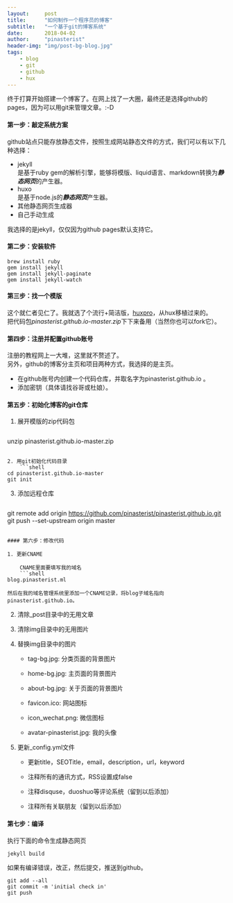 ```yaml
---
layout:     post
title:      "如何制作一个程序员的博客"
subtitle:   "一个基于git的博客系统"
date:       2018-04-02
author:     "pinasterist"
header-img: "img/post-bg-blog.jpg"
tags:
    - blog
    - git
    - github
    - hux
---
```


终于打算开始搭建一个博客了。在网上找了一大圈，最终还是选择github的pages，因为可以用git来管理文章。:-D

#### 第一步：敲定系统方案

github站点只能存放静态文件，按照生成网站静态文件的方式，我们可以有以下几种选择：

- jekyll  
    是基于ruby gem的解析引擎，能够将模版、liquid语言、markdown转换为***静态网页***的产生器。
- huxo  
    是基于node.js的***静态网页***产生器。
- 其他静态网页生成器
- 自己手动生成

我选择的是jekyll，仅仅因为github pages默认支持它。

#### 第二步：安装软件

```shell
brew install ruby
gem install jekyll
gem install jekyll-paginate
gem install jekyll-watch
```

#### 第三步：找一个模版

这个就仁者见仁了。我就选了个流行+简洁版，[huxpro](https://github.com/Huxpro/huxpro.github.io)，从hux移植过来的。  
把代码包*pinasterist.github.io-master.zip*下下来备用（当然你也可以fork它）。

#### 第四步：注册并配置github账号

注册的教程网上一大堆，这里就不赘述了。  
另外，github的博客分主页和项目两种方式，我选择的是主页。  
- 在github账号内创建一个代码仓库，并取名字为pinasterist.github.io 。
- 添加密钥（具体请找谷哥或杜娘）。

#### 第五步：初始化博客的git仓库

1. 展开模版的zip代码包  
    ```shell
unzip pinasterist.github.io-master.zip
```

2. 用git初始化代码目录  
    ```shell
cd pinasterist.github.io-master
git init
```

3. 添加远程仓库  
    ```shell
git remote add origin https://github.com/pinasterist/pinasterist.github.io.git
git push --set-upstream origin master
```

#### 第六步：修改代码

1. 更新CNAME

    CNAME里面要填写我的域名
    ```shell
blog.pinasterist.ml
```
    然后在我的域名管理系统里添加一个CNAME记录，将blog子域名指向pinasterist.github.io。

2. 清除\_post目录中的无用文章

3. 清除img目录中的无用图片

4. 替换img目录中的图片

    - tag-bg.jpg: 分类页面的背景图片

    - home-bg.jpg: 主页面的背景图片

    - about-bg.jpg: 关于页面的背景图片

    - favicon.ico: 网站图标

    - icon_wechat.png: 微信图标

    - avatar-pinasterist.jpg: 我的头像

5. 更新\_config.yml文件

    - 更新title，SEOTitle，email，description，url，keyword

    - 注释所有的通讯方式，RSS设置成false

    - 注释disquse，duoshuo等评论系统（留到以后添加）

    - 注释所有关联朋友（留到以后添加）

#### 第七步：编译

执行下面的命令生成静态网页
```shell
jekyll build
```
如果有编译错误，改正，然后提交，推送到github。
```shell
git add --all
git commit -m 'initial check in'
git push
```
